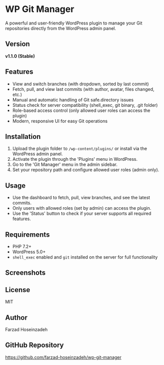 # WP Git Manager
A powerful and user-friendly WordPress plugin to manage your Git repositories directly from the WordPress admin panel.

## Version
**v1.1.0 (Stable)**

## Features
- View and switch branches (with dropdown, sorted by last commit)
- Fetch, pull, and view last commits (with author, avatar, files changed, etc.)
- Manual and automatic handling of Git safe.directory issues
- Status check for server compatibility (shell_exec, git binary, .git folder)
- Role-based access control (only allowed user roles can access the plugin)
- Modern, responsive UI for easy Git operations

## Installation
1. Upload the plugin folder to `/wp-content/plugins/` or install via the WordPress admin panel.
2. Activate the plugin through the 'Plugins' menu in WordPress.
3. Go to the 'Git Manager' menu in the admin sidebar.
4. Set your repository path and configure allowed user roles (admin only).

## Usage
- Use the dashboard to fetch, pull, view branches, and see the latest commits.
- Only users with allowed roles (set by admin) can access the plugin.
- Use the 'Status' button to check if your server supports all required features.

## Requirements
- PHP 7.2+
- WordPress 5.0+
- `shell_exec` enabled and `git` installed on the server for full functionality

## Screenshots
<!-- Add screenshots here after uploading to GitHub -->

## License
MIT

## Author
Farzad Hoseinzadeh

## GitHub Repository
https://github.com/farzad-hoseinzadeh/wp-git-manager